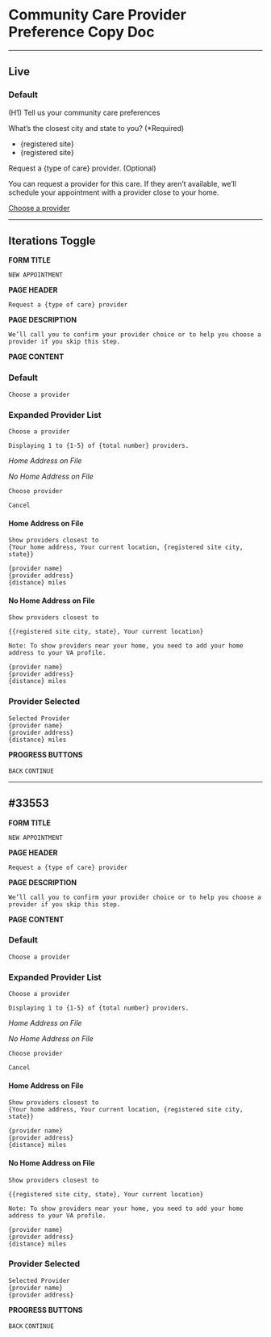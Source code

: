 # Community Care Provider Preference Copy Doc

---

## Live

### Default

(H1) Tell us your community care preferences

What’s the closest city and state to you? (*Required)

- {registered site}
- {registered site}

Request a {type of care} provider. (Optional)

You can request a provider for this care. If they aren’t available, we’ll schedule your appointment with a provider close to your home.

[Choose a provider](link)



---

## Iterations Toggle

**FORM TITLE**

```
NEW APPOINTMENT
```

**PAGE HEADER**

```
Request a {type of care} provider
```

**PAGE DESCRIPTION**

```
We’ll call you to confirm your provider choice or to help you choose a provider if you skip this step.
```

**PAGE CONTENT**

### Default

```
Choose a provider
```

### Expanded Provider List

```
Choose a provider

Displaying 1 to {1-5} of {total number} providers.
```

_Home Address on File_

_No Home Address on File_

```Choose provider```

```Cancel```

#### Home Address on File

```
Show providers closest to
{Your home address, Your current location, {registered site city, state}}

{provider name}
{provider address}
{distance} miles
```

#### No Home Address on File

```
Show providers closest to

{{registered site city, state}, Your current location}

Note: To show providers near your home, you need to add your home address to your VA profile.

{provider name}
{provider address}
{distance} miles
```

### Provider Selected

```
Selected Provider
{provider name}
{provider address}
{distance} miles
```

**PROGRESS BUTTONS**

```BACK```
```CONTINUE```

---

## #33553

**FORM TITLE**

```
NEW APPOINTMENT
```

**PAGE HEADER**

```
Request a {type of care} provider
```

**PAGE DESCRIPTION**

```
We’ll call you to confirm your provider choice or to help you choose a provider if you skip this step.
```

**PAGE CONTENT**

### Default

```
Choose a provider
```

### Expanded Provider List

```
Choose a provider

Displaying 1 to {1-5} of {total number} providers.
```

_Home Address on File_

_No Home Address on File_

```Choose provider```

```Cancel```

#### Home Address on File

```
Show providers closest to
{Your home address, Your current location, {registered site city, state}}

{provider name}
{provider address}
{distance} miles
```

#### No Home Address on File

```
Show providers closest to

{{registered site city, state}, Your current location}

Note: To show providers near your home, you need to add your home address to your VA profile.

{provider name}
{provider address}
{distance} miles
```

### Provider Selected

```
Selected Provider
{provider name}
{provider address}
```

**PROGRESS BUTTONS**

```BACK```
```CONTINUE```

